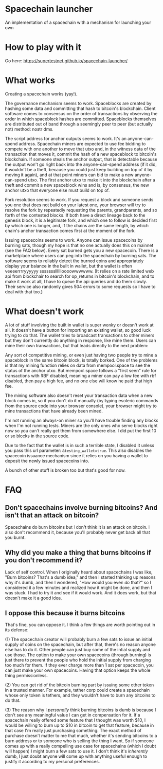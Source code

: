 # Spacechain launcher
An implementation of a spacechain with a mechanism for launching your own

# How to play with it

Go here: https://supertestnet.github.io/spacechain-launcher/

# What works

Creating a spacechain works (yay!).

The governance mechanism seems to work. Spaceblocks are created by hashing some data and committing that hash to bitcoin's blockchain. Client software comes to consensus on the order of transactions by observing the order in which spaceblock hashes are committed. Spaceblocks themselves are distributed out of band through a seemingly peer to peer (but actually not) method: nostr dms.

The script address for anchor outputs seems to work. It's an anyone-can-spend address. Spacechain miners are expected to use fee bidding to compete with one another to move that utxo and, in the witness data of the transaction that moves it, commit the hash of a new spaceblock to bitcoin's blockchain. If someone steals the anchor output, that is detectable because the output won't go right back into the anyone-can-spend address (if it did, it wouldn't be a theft, because you could just keep building on top of it by moving it again), and at that point miners can bid to make a new anyone-can-spend utxo. The first anchor utxo to make it into the blockchain after a theft and commit a new spaceblock wins and is, by consensus, the new anchor utxo that everyone else must build on top of.

Fork resolution seems to work. If you request a block and someone sends you one that does not build on your latest one, your browser will try to resolve the fork by repeatedly requesting the parents, grandparents, and so forth of the contested blocks. If both have a direct lineage back to the genesis block, it is a legitimate fork, and which one to follow is decided first by which one is longer, and, if the chains are the same length, by which chain's anchor transaction comes first at the moment of the fork.

Issuing spacecoins seems to work. Anyone can issue spacecoins by burning sats, though my hope is that no one actually does this on mainnet (see the FAQ below). Every sat burned gets you a new spacecoin. There is a marketplace where users can peg into the spacechain by burning sats. The software seems to reliably detect the burned coins and appropriately display your balance in the built in wallet, but the wallet is often veeeerrrryyyyyy ssssssslllllloooowwwwww. (It relies on a rate limited web api from blockchair to search for op_returns in bitcoin's blockchain, and to make it work at all, I have to queue the api queries and do them slowly. Their service also randomly gives 504 errors to some requests so I have to deal with that too.)

# What doesn't work

A lot of stuff involving the built in wallet is super wonky or doesn't work at all. It doesn't have a button for importing an existing wallet, so good luck trying to do that. The wallet tries to broadcast transactions to other miners but they don't currently do anything in response, like mine them. Users can mine their own transactions, but that leads directly to the next problem:

Any sort of competitive mining, or even just having two people try to mine a spaceblock in the same bitcoin block, is totally borked. One of the problems is that my mining function relies on data from mempool.space to see the status of the anchor utxo. But mempool.space follows a "first seen" rule for transactions with RBF disabled, meaning a miner can pay a low fee with rbf disabled, then pay a high fee, and no one else will know he paid that high fee.

The mining software also doesn't reset your transaction data when a new block comes in, so if you don't do it manually (by typing esoteric commands from the source code into your browser console), your browser might try to mine transactions that have already been mined.

I'm not running an always-on miner so you'll have trouble finding any blocks when I'm not running tests. Miners are the only ones who serve blocks right now so you can't really get them from somewhere else. I did put the first 10 or so blocks in the source code.

Due to the fact that the wallet is in such a terrible state, I disabled it unless you pass this url parameter: `&testing_wallet=true`. This also disables the spacecoin issuance mechanism since it relies on you having a wallet to deposit the newly issued spacecoins into.

A bunch of other stuff is broken too but that's good for now.

# FAQ

## Don't spacechains involve burning bitcoins? And isn't that an attack on bitcoin?

Spacechains do burn bitcoins but I don't think it is an attack on bitcoin. I also don't recommend it, because you'll probably never get back all that you burnt.

## Why did you make a thing that burns bitcoins if you don't recommend it?

Lack of self control. When I originally heard about spacechains I was like, "Burn bitcoins? That's a dumb idea," and then I started thinking up reasons why it's dumb, and then I wondered, "How would you even *do* that?" so I considered it a few minutes and realized how it might be done, and then I was stuck. I had to try it and see if it would work. And it does work, but that doesn't make it a good idea.

## I oppose this because it burns bitcoins

That's fine, you can oppose it. I think a few things are worth pointing out in its defense:

(1) The spacechain creator will probably burn a few sats to issue an initial supply of coins on the spacechain, but after that, there's no reason anyone else has to do it. Other people can just buy some of the intial supply and use those. The option to make your own spacecoins (through burning) is just there to prevent the people who hold the initial supply from charging too much for them. If they ever charge more than 1 sat per spacecoin, you can just make your own spacecoins. Having that option keeps the whole thing permissionless.

(2) You can get rid of the bitcoin burning part by issuing some other token in a trusted manner. For example, tether corp could create a spacechain whose only token is tethers, and they wouldn't have to burn any bitcoins to do that.

(3) The reason why I *personally* think burning bitcoins is dumb is because I don't see any meaningful value I can get in compensation for it. If a spacechain really offered some feature that I thought was worth $10, I would be willing to burn up to $10 in bitcoin to get that feature, because in that case I'm really just purchasing something. The exact method of purchase doesn't matter to me that much, whether it's sending bitcoins to a burn address or to someone who is selling the thing I want. So if someone comes up with a really compelling use case for spacechains (which I doubt will happen) I might burn a few sats to use it. I don't think it's *inherently* dumb, I just doubt anyone will come up with anything useful enough to justify it according to my personal preferences.
